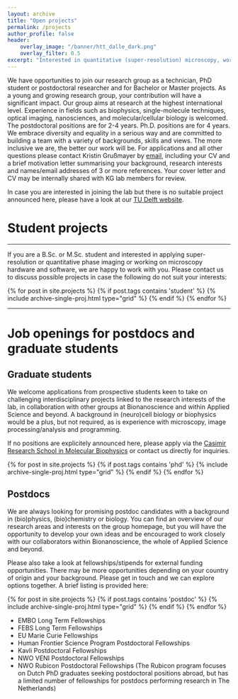 ```yaml
---
layout: archive
title: "Open projects"
permalink: /projects
author_profile: false
header: 
    overlay_image: "/banner/htt_dalle_dark.png"
    overlay_filter: 0.5
excerpt: "Interested in quantitative (super-resolution) microscopy, working at the interface of optics and cell biology, and shaping the future of a young research group? We are always looking for talented and motivated people to join our team." 
---
```


<head>
  <style>
    .grid__wrapper{
      grid-template-columns: repeat(3, 1fr);
      grid-template-rows: max-content;/* Minimum height for the grid */
      min-height: 450px;
      padding: 20px;
      justify-self: center;
      grid-gap: 50px;
      }
  </style>
</head>

<p>
We have opportunities to join our research group as a technician, PhD student or postdoctoral researcher and for Bachelor or Master projects. As a young and growing research group, your contribution will have a significant impact. Our group aims at research at the highest international level. Experience in fields such as biophysics, single-molecule techniques, optical imaging, nanosciences, and molecular/cellular biology is welcomed. The postdoctoral positions are for 2-4 years. Ph.D. positions are for 4 years. 
We embrace diversity and equality in a serious way and are committed to building a team with a variety of backgrounds, skills and views. The more inclusive we are, the better our work will be. 
For applications and all other questions please contact Kristin Grußmayer by <a href="mailto:k.s.grussmayer@tudelft.nl">email</a>, including your CV and a brief motivation letter summarising your background, research interests and names/email addresses of 3 or more references. Your cover letter and CV may be internally shared with KG lab members for review.

In case you are interested in joining the lab but there is no suitable project announced here, please have a look at our <a href="https://www.tudelft.nl/en/faculty-of-applied-sciences/about-faculty/departments/bionanoscience/research/research-labs/grussmayer-lab">TU Delft website</a>. 
</p>

<h1>Student projects</h1>
<hr>
<p>
If you are a B.Sc. or M.Sc. student and interested in applying super-resolution or quantitative phase imaging or working on microscopy hardware and software, we are happy to work with you. Please contact us to discuss possible projects in case the following do not suit your interests:
</p>



<div class="grid">
  <div class="wrapper">
    {% for post in site.projects %}
      {% if post.tags contains 'student' %}
        {% include archive-single-proj.html type="grid" %}
      {% endif %}
    {% endfor %}
  </div>
</div>

<hr-bold>
<hr>

<h1>Job openings for postdocs and graduate students</h1>

<h2>Graduate students</h2>
<p>
We welcome applications from prospective students keen to take on challenging interdisciplinary projects linked to the research interests of the lab, in collaboration with other groups at Bionanoscience and within Applied Science and beyond. A background in (neuro)cell biology or biophysics would be a plus, but not required, as is experience with microscopy, image processing/analysis and programming.

If no positions are explicitely announced here, please apply via the <a href="https://casimir.researchschool.nl/molecular-biophysics-25.html">Casimir Research School in Molecular Biophysics</a> or contact us directly for inquiries.
</p>

<div class="grid">
  <div class="wrapper">
    {% for post in site.projects %}
      {% if post.tags contains 'phd' %}
        {% include archive-single-proj.html type="grid" %}
      {% endif %}
    {% endfor %}
  </div>
</div>

<h2>Postdocs</h2>
<p>We are always looking for promising postdoc candidates with a background in (bio)physics, (bio)chemistry or biology. You can find an overview of our research areas and interests on the group homepage, but you will have the opportunity to develop your own ideas and be encouraged to work closely with our collaborators within Bionanoscience, the whole of Applied Science and beyond.

Please also take a look at fellowships/stipends for external funding opportunities. There may be more opportunities depending on your country of origin and your background. Please get in touch and we can explore options together. A brief listing is provided here: </p>


<div class="grid">
  <div class="wrapper">
  {% for post in site.projects %}
    {% if post.tags contains 'postdoc' %}
      {% include archive-single-proj.html type="grid" %}
    {% endif %}
  {% endfor %}
  </div>
</div>

<ul>
  <li>EMBO Long Term Fellowships</li>
  <li>FEBS Long Term Fellowships</li>
  <li>EU Marie Curie Fellowships</li>
  <li>Human Frontier Science Program Postdoctoral Fellowships</li>
  <li>Kavli Postdoctoral Fellowships</li>
  <li>NWO VENI Postdoctoral Fellowships</li>
  <li>NWO Rubicon Postdoctoral Fellowships (The Rubicon program focuses on Dutch PhD graduates seeking postdoctoral positions abroad, but has a limited number of fellowships for postdocs performing research in The Netherlands)
</li>
</ul>









